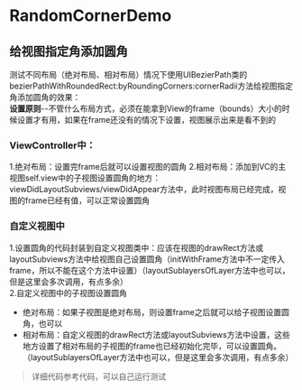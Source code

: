 # RandomCornerDemo
## 给视图指定角添加圆角    
测试不同布局（绝对布局、相对布局）情况下使用UIBezierPath类的bezierPathWithRoundedRect:byRoundingCorners:cornerRadii方法给视图指定角添加圆角的效果：  
**设置原则**--不管什么布局方式，必须在能拿到View的frame（bounds）大小的时候设置才有用，如果在frame还没有的情况下设置，视图展示出来是看不到的  
### ViewController中：
1.绝对布局：设置完frame后就可以设置视图的圆角
2.相对布局：添加到VC的主视图self.view中的子视图设置圆角的地方：viewDidLayoutSubviews/viewDidAppear方法中，此时视图布局已经完成，视图的frame已经有值，可以正常设置圆角

### 自定义视图中
1.设置圆角的代码封装到自定义视图类中：应该在视图的drawRect方法或layoutSubviews方法中给视图自己设置圆角（initWithFrame方法中不一定传入frame，所以不能在这个方法中设置）（layoutSublayersOfLayer方法中也可以，但是这里会多次调用，有点多余）  
2.自定义视图中的子视图设置圆角  
* 绝对布局：如果子视图是绝对布局，则设置frame之后就可以给子视图设置圆角，也可以  
* 相对布局：自定义视图的drawRect方法或layoutSubviews方法中设置，这些地方设置了相对布局的子视图的frame也已经初始化完毕，可以设置圆角。（layoutSublayersOfLayer方法中也可以，但是这里会多次调用，有点多余）

> 详细代码参考代码，可以自己运行测试
